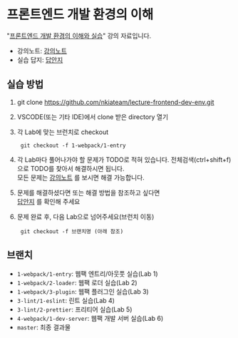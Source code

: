 # 프론트엔드 개발 환경의 이해 

"[프론트엔드 개발 환경의 이해와 실습](https://www.inflearn.com/course/프론트엔드-개발환경)" 강의 자료입니다.

- 강의노트: [강의노트](https://gonghojin.github.io/seminar/2020/05/21/front-dev-env.html)
- 실습 답지: [답안지](https://gonghojin.github.io/seminar/2020/06/21/front-dev-env-3.html)


## 실습 방법
1. git clone https://github.com/nkiateam/lecture-frontend-dev-env.git

2. VSCODE(또는 기타 IDE)에서 clone 받은 directory 열기

3. 각 Lab에 맞는 브런치로 checkout
    ~~~
     git checkout -f 1-webpack/1-entry
    ~~~

4. 각 Lab마다 풀어나가야 할 문제가 TODO로 적혀 있습니다. 전체검색(ctrl+shift+f)으로 TODO를 찾아서 해결하시면 됩니다.  
    모든 문제는 [강의노트](https://gonghojin.github.io/seminar/2020/05/21/front-dev-env.html) 를 보시면 해결 가능합니다.

5. 문제를 해결하셨다면 또는 해결 방법을 참조하고 싶다면  
    [답안지](https://gonghojin.github.io/seminar/2020/06/21/front-dev-env-3.html) 를 확인해 주세요

6. 문제 완료 후, 다음 Lab으로 넘어주세요(브런치 이동)
    ~~~
     git checkout -f 브랜치명 (아래 참조)
    ~~~

## 브랜치
- `1-webpack/1-entry`: 웹팩 엔트리/아웃풋 실습(Lab 1)
- `1-webpack/2-loader`: 웹팩 로더 실습(Lab 2)
- `1-webpack/3-plugin`: 웹팩 플러그인 실습(Lab 3)
- `3-lint/1-eslint`: 린트 실습(Lab 4)
- `3-lint/2-prettier`: 프리티어 실습(Lab 5)
- `4-webpack/1-dev-server`: 웹팩 개발 서버 실습(Lab 6)
- `master`: 최종 결과물 
